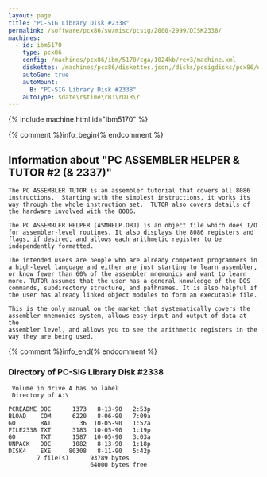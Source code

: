 ```yaml
---
layout: page
title: "PC-SIG Library Disk #2338"
permalink: /software/pcx86/sw/misc/pcsig/2000-2999/DISK2338/
machines:
  - id: ibm5170
    type: pcx86
    config: /machines/pcx86/ibm/5170/cga/1024kb/rev3/machine.xml
    diskettes: /machines/pcx86/diskettes.json,/disks/pcsigdisks/pcx86/diskettes.json
    autoGen: true
    autoMount:
      B: "PC-SIG Library Disk #2338"
    autoType: $date\r$time\rB:\rDIR\r
---
```


{% include machine.html id="ibm5170" %}

{% comment %}info_begin{% endcomment %}

## Information about "PC ASSEMBLER HELPER & TUTOR #2 (& 2337)"

    The PC ASSEMBLER TUTOR is an assembler tutorial that covers all 8086
    instructions.  Starting with the simplest instructions, it works its
    way through the whole instruction set.  TUTOR also covers details of
    the hardware involved with the 8086.
    
    The PC ASSEMBLER HELPER (ASMHELP.OBJ) is an object file which does I/O
    for assembler-level routines. It also displays the 8086 registers and
    flags, if desired, and allows each arithmetic register to be
    independently formatted.
    
    The intended users are people who are already competent programmers in
    a high-level language and either are just starting to learn assembler,
    or know fewer than 60% of the assembler mnemonics and want to learn
    more. TUTOR assumes that the user has a general knowledge of the DOS
    commands, subdirectory structure, and pathnames. It is also helpful if
    the user has already linked object modules to form an executable file.
    
    This is the only manual on the market that systematically covers the
    assembler mnemonics system, allows easy input and output of data at the
    assembler level, and allows you to see the arithmetic registers in the
    way they are being used.
{% comment %}info_end{% endcomment %}


### Directory of PC-SIG Library Disk #2338

     Volume in drive A has no label
     Directory of A:\

    PCREADME DOC      1373   8-13-90   2:53p
    BLOAD    COM      6220   8-06-90   7:09a
    GO       BAT        36  10-05-90   1:52a
    FILE2338 TXT      3183  10-05-90   1:19p
    GO       TXT      1587  10-05-90   3:03a
    UNPACK   DOC      1082   8-13-90   1:18p
    DISK4    EXE     80308   8-11-90   5:42p
            7 file(s)      93789 bytes
                           64000 bytes free
